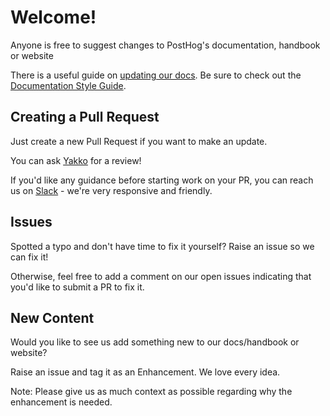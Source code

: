 # Welcome!

Anyone is free to suggest changes to PostHog's documentation, handbook or website

There is a useful guide on [updating our docs](https://posthog.com/docs/updating-documentation). Be sure to check out the [Documentation Style Guide](STYLEGUIDE.md).

## Creating a Pull Request

Just create a new Pull Request if you want to make an update.

You can ask [Yakko](https://github.com/yakkomajuri) for a review!

If you'd like any guidance before starting work on your PR, you can reach us on [Slack](https://posthog.com/slack) - we're very responsive and friendly.

## Issues

Spotted a typo and don't have time to fix it yourself? Raise an issue so we can fix it! 

Otherwise, feel free to add a comment on our open issues indicating that you'd like to submit a PR to fix it.

## New Content

Would you like to see us add something new to our docs/handbook or website?

Raise an issue and tag it as an Enhancement. We love every idea.

Note: Please give us as much context as possible regarding why the enhancement is needed.
